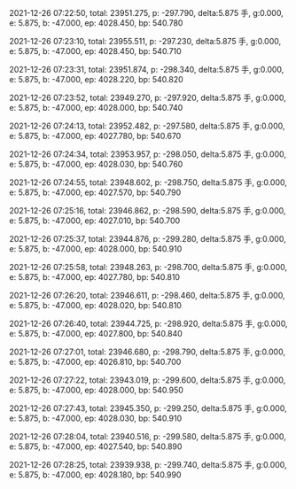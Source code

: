 2021-12-26 07:22:50, total: 23951.275, p: -297.790, delta:5.875 手, g:0.000, e: 5.875, b: -47.000, ep: 4028.450, bp: 540.780

2021-12-26 07:23:10, total: 23955.511, p: -297.230, delta:5.875 手, g:0.000, e: 5.875, b: -47.000, ep: 4028.450, bp: 540.710

2021-12-26 07:23:31, total: 23951.874, p: -298.340, delta:5.875 手, g:0.000, e: 5.875, b: -47.000, ep: 4028.220, bp: 540.820

2021-12-26 07:23:52, total: 23949.270, p: -297.920, delta:5.875 手, g:0.000, e: 5.875, b: -47.000, ep: 4028.000, bp: 540.740

2021-12-26 07:24:13, total: 23952.482, p: -297.580, delta:5.875 手, g:0.000, e: 5.875, b: -47.000, ep: 4027.780, bp: 540.670

2021-12-26 07:24:34, total: 23953.957, p: -298.050, delta:5.875 手, g:0.000, e: 5.875, b: -47.000, ep: 4028.030, bp: 540.760

2021-12-26 07:24:55, total: 23948.602, p: -298.750, delta:5.875 手, g:0.000, e: 5.875, b: -47.000, ep: 4027.570, bp: 540.790

2021-12-26 07:25:16, total: 23946.862, p: -298.590, delta:5.875 手, g:0.000, e: 5.875, b: -47.000, ep: 4027.010, bp: 540.700

2021-12-26 07:25:37, total: 23944.876, p: -299.280, delta:5.875 手, g:0.000, e: 5.875, b: -47.000, ep: 4028.000, bp: 540.910

2021-12-26 07:25:58, total: 23948.263, p: -298.700, delta:5.875 手, g:0.000, e: 5.875, b: -47.000, ep: 4027.780, bp: 540.810

2021-12-26 07:26:20, total: 23946.611, p: -298.460, delta:5.875 手, g:0.000, e: 5.875, b: -47.000, ep: 4028.020, bp: 540.810

2021-12-26 07:26:40, total: 23944.725, p: -298.920, delta:5.875 手, g:0.000, e: 5.875, b: -47.000, ep: 4027.800, bp: 540.840

2021-12-26 07:27:01, total: 23946.680, p: -298.790, delta:5.875 手, g:0.000, e: 5.875, b: -47.000, ep: 4026.810, bp: 540.700

2021-12-26 07:27:22, total: 23943.019, p: -299.600, delta:5.875 手, g:0.000, e: 5.875, b: -47.000, ep: 4028.000, bp: 540.950

2021-12-26 07:27:43, total: 23945.350, p: -299.250, delta:5.875 手, g:0.000, e: 5.875, b: -47.000, ep: 4028.030, bp: 540.910

2021-12-26 07:28:04, total: 23940.516, p: -299.580, delta:5.875 手, g:0.000, e: 5.875, b: -47.000, ep: 4027.540, bp: 540.890

2021-12-26 07:28:25, total: 23939.938, p: -299.740, delta:5.875 手, g:0.000, e: 5.875, b: -47.000, ep: 4028.180, bp: 540.990